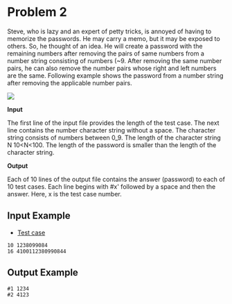 Problem 2
=== 

Steve, who is lazy and an expert of petty tricks, is annoyed of having to memorize the passwords. He may carry a memo, but it may be exposed to others. So, he thought of an idea.
He will create a password with the remaining numbers after removing the pairs of same numbers from a number string consisting of numbers (~9. After removing the same number pairs, he can also remove the number pairs whose right and left numbers are the same. Following example shows the password from a number string after removing the applicable number pairs.

![](images/https://github.com/hoangtq219/stc/blob/master/images/problem2.jpg)

**Input**

The first line of the input file provides the length of the test case. The next line contains the number character string without a space. 
The character string consists of numbers between 0_9. The length of the character string N 10<N<100. The length of the password is smaller than the length of the character string.

**Output**

Each of 10 lines of the output file contains the answer (password) to each of 10 test cases. Each line begins with #x' followed by a space and then the answer. Here, x is the test case number.

Input Example
---

* [Test case](https://github.com/hoangtq219/stc/blob/master/inputs/problem2.txt)

```text
10 1238099084 
16 4100112380990844
```


Output Example
---

```text
#1 1234
#2 4123
```
